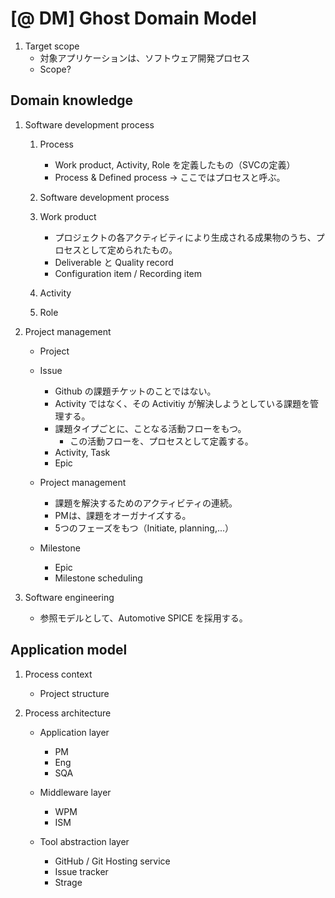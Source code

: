 # [@ DM] Ghost Domain Model

1. Target scope
   - 対象アプリケーションは、ソフトウェア開発プロセス
   - Scope?

## Domain knowledge

1. Software development process

   1. Process
      - Work product, Activity, Role を定義したもの（SVCの定義）
      - Process & Defined process → ここではプロセスと呼ぶ。

   2. Software development process

   3. Work product
      - プロジェクトの各アクティビティにより生成される成果物のうち、プロセスとして定められたもの。
      - Deliverable と Quality record
      - Configuration item / Recording item

   4. Activity

   5. Role

1. Project management

   - Project

   - Issue
     - Github の課題チケットのことではない。
     - Activity ではなく、その Activitiy が解決しようとしている課題を管理する。
     - 課題タイプごとに、ことなる活動フローをもつ。
       - この活動フローを、プロセスとして定義する。
     - Activity, Task
     - Epic

   - Project management
     - 課題を解決するためのアクティビティの連続。
     - PMは、課題をオーガナイズする。
     - 5つのフェーズをもつ（Initiate, planning,...）

   - Milestone
     - Epic
     - Milestone scheduling

1. Software engineering

   - 参照モデルとして、Automotive SPICE を採用する。

## Application model

1. Process context

   - Project structure

1. Process architecture

   - Application layer
     - PM
     - Eng
     - SQA

   - Middleware layer
     - WPM
     - ISM

   - Tool abstraction layer
     - GitHub / Git Hosting service
     - Issue tracker
     - Strage
